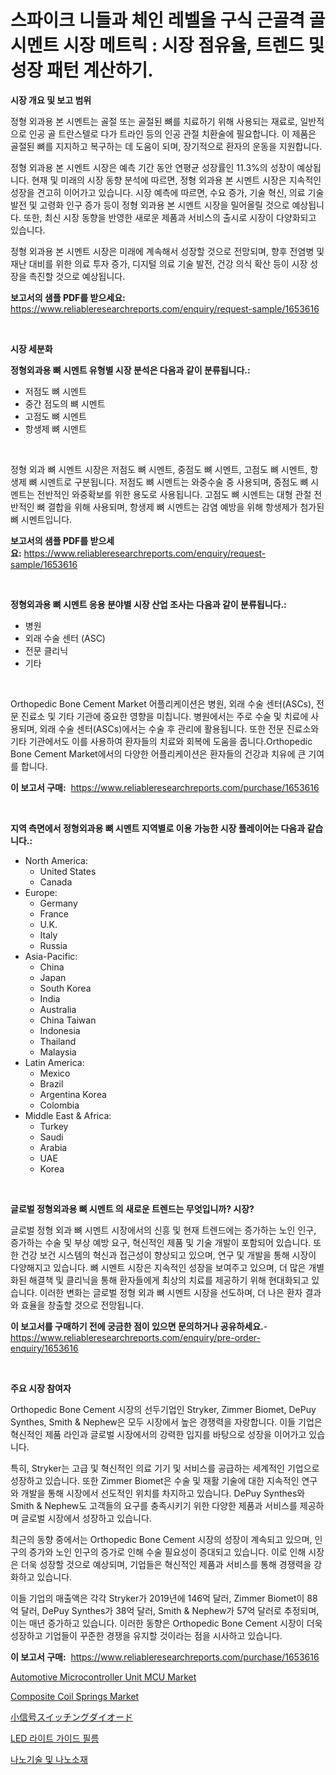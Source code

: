 <p><h1>스파이크 니들과 체인 레벨을 구식 근골격 골 시멘트 시장 메트릭 : 시장 점유율, 트렌드 및 성장 패턴 계산하기.</h1></p><p><strong>시장 개요 및 보고 범위</strong></p>
<p><p>정형 외과용 본 시멘트는 골절 또는 골절된 뼈를 치료하기 위해 사용되는 재료로, 일반적으로 인공 골 트란스텔로 다가 트라인 등의 인공 관절 치환술에 필요합니다. 이 제품은 골절된 뼈를 지지하고 복구하는 데 도움이 되며, 장기적으로 환자의 운동을 지원합니다. </p><p>정형 외과용 본 시멘트 시장은 예측 기간 동안 연평균 성장률인 11.3%의 성장이 예상됩니다. 현재 및 미래의 시장 동향 분석에 따르면, 정형 외과용 본 시멘트 시장은 지속적인 성장을 견고히 이어가고 있습니다. 시장 예측에 따르면, 수요 증가, 기술 혁신, 의료 기술 발전 및 고령화 인구 증가 등이 정형 외과용 본 시멘트 시장을 밀어올릴 것으로 예상됩니다. 또한, 최신 시장 동향을 반영한 새로운 제품과 서비스의 출시로 시장이 다양화되고 있습니다.</p><p>정형 외과용 본 시멘트 시장은 미래에 계속해서 성장할 것으로 전망되며, 향후 전염병 및 재난 대비를 위한 의료 투자 증가, 디지털 의료 기술 발전, 건강 의식 확산 등이 시장 성장을 촉진할 것으로 예상됩니다.</p></p>
<p><strong>보고서의 샘플 PDF를 받으세요:</strong> <a href="https://www.reliableresearchreports.com/enquiry/request-sample/1653616">https://www.reliableresearchreports.com/enquiry/request-sample/1653616</a></p>
<p>&nbsp;</p>
<p><strong>시장 세분화</strong></p>
<p><strong>정형외과용 뼈 시멘트 유형별 시장 분석은 다음과 같이 분류됩니다.:</strong></p>
<p><ul><li>저점도 뼈 시멘트</li><li>중간 점도의 뼈 시멘트</li><li>고점도 뼈 시멘트</li><li>항생제 뼈 시멘트</li></ul></p>
<p>&nbsp;</p>
<p><p>정형 외과 뼈 시멘트 시장은 저점도 뼈 시멘트, 중점도 뼈 시멘트, 고점도 뼈 시멘트, 항생제 뼈 시멘트로 구분됩니다. 저점도 뼈 시멘트는 와중수술 중 사용되며, 중점도 뼈 시멘트는 전반적인 와중확보를 위한 용도로 사용됩니다. 고점도 뼈 시멘트는 대형 관절 전반적인 뼈 결합을 위해 사용되며, 항생제 뼈 시멘트는 감염 예방을 위해 항생제가 첨가된 뼈 시멘트입니다.</p></p>
<p><strong>보고서의 샘플 PDF를 받으세요:</strong>&nbsp;<a href="https://www.reliableresearchreports.com/enquiry/request-sample/1653616">https://www.reliableresearchreports.com/enquiry/request-sample/1653616</a></p>
<p>&nbsp;</p>
<p><strong> 정형외과용 뼈 시멘트 응용 분야별 시장 산업 조사는 다음과 같이 분류됩니다.:</strong></p>
<p><ul><li>병원</li><li>외래 수술 센터 (ASC)</li><li>전문 클리닉</li><li>기타</li></ul></p>
<p>&nbsp;</p>
<p><p>Orthopedic Bone Cement Market 어플리케이션은 병원, 외래 수술 센터(ASCs), 전문 진료소 및 기타 기관에 중요한 영향을 미칩니다. 병원에서는 주로 수술 및 치료에 사용되며, 외래 수술 센터(ASCs)에서는 수술 후 관리에 활용됩니다. 또한 전문 진료소와 기타 기관에서도 이를 사용하여 환자들의 치료와 회복에 도움을 줍니다.Orthopedic Bone Cement Market에서의 다양한 어플리케이션은 환자들의 건강과 치유에 큰 기여를 합니다.</p></p>
<p><strong>이 보고서 구매:</strong>&nbsp; <a href="https://www.reliableresearchreports.com/purchase/1653616">https://www.reliableresearchreports.com/purchase/1653616</a></p>
<p>&nbsp;</p>
<p><strong>지역 측면에서 정형외과용 뼈 시멘트 지역별로 이용 가능한 시장 플레이어는 다음과 같습니다.:</strong></p>
<p><ul>
    <li>
        North America:
        <ul>
            <li>United States</li>
            <li>Canada</li>
        </ul>
    </li>
    <li>
        Europe:
        <ul>
            <li>Germany</li>
            <li>France</li>
            <li>U.K.</li>
            <li>Italy</li>
            <li>Russia</li>
        </ul>
    </li>
    <li>
        Asia-Pacific:
        <ul>
            <li>China</li>
            <li>Japan</li>
            <li>South Korea</li>
            <li>India</li>
            <li>Australia</li>
            <li>China Taiwan</li>
            <li>Indonesia</li>
            <li>Thailand</li>
            <li>Malaysia</li>
        </ul>
    </li>
    <li>
        Latin America:
        <ul>
            <li>Mexico</li>
            <li>Brazil</li>
            <li>Argentina Korea</li>
            <li>Colombia</li>
        </ul>
    </li>
    <li>
        Middle East & Africa:
        <ul>
            <li>Turkey</li>
            <li>Saudi</li>
            <li>Arabia</li>
            <li>UAE</li>
            <li>Korea</li>
        </ul>
    </li>
    </ul></p>
<p>&nbsp;</p>
<p><strong>글로벌 정형외과용 뼈 시멘트 의 새로운 트렌드는 무엇입니까? 시장?</strong></p>
<p><p>글로벌 정형 외과 뼈 시멘트 시장에서의 신흥 및 현재 트렌드에는 증가하는 노인 인구, 증가하는 수술 및 부상 예방 요구, 혁신적인 제품 및 기술 개발이 포함되어 있습니다. 또한 건강 보건 시스템의 혁신과 접근성이 향상되고 있으며, 연구 및 개발을 통해 시장이 다양해지고 있습니다. 뼈 시멘트 시장은 지속적인 성장을 보여주고 있으며, 더 많은 개별화된 해결책 및 클리닉을 통해 환자들에게 최상의 치료를 제공하기 위해 현대화되고 있습니다. 이러한 변화는 글로벌 정형 외과 뼈 시멘트 시장을 선도하며, 더 나은 환자 결과와 효율을 창출할 것으로 전망됩니다.</p></p>
<p><strong>이 보고서를 구매하기 전에 궁금한 점이 있으면 문의하거나 공유하세요.</strong>- <a href="https://www.reliableresearchreports.com/enquiry/pre-order-enquiry/1653616">https://www.reliableresearchreports.com/enquiry/pre-order-enquiry/1653616</a></p>
<p>&nbsp;</p>
<p><strong>주요 시장 참여자</strong></p>
<p><p>Orthopedic Bone Cement 시장의 선두기업인 Stryker, Zimmer Biomet, DePuy Synthes, Smith & Nephew은 모두 시장에서 높은 경쟁력을 자랑합니다. 이들 기업은 혁신적인 제품 라인과 글로벌 시장에서의 강력한 입지를 바탕으로 성장을 이어가고 있습니다. </p><p>특히, Stryker는 고급 및 혁신적인 의료 기기 및 서비스를 공급하는 세계적인 기업으로 성장하고 있습니다. 또한 Zimmer Biomet은 수술 및 재활 기술에 대한 지속적인 연구와 개발을 통해 시장에서 선도적인 위치를 차지하고 있습니다. DePuy Synthes와 Smith & Nephew도 고객들의 요구를 충족시키기 위한 다양한 제품과 서비스를 제공하며 글로벌 시장에서 성장하고 있습니다.</p><p>최근의 동향 중에서는 Orthopedic Bone Cement 시장의 성장이 계속되고 있으며, 인구의 증가와 노인 인구의 증가로 인해 수술 필요성이 증대되고 있습니다. 이로 인해 시장은 더욱 성장할 것으로 예상되며, 기업들은 혁신적인 제품과 서비스를 통해 경쟁력을 강화하고 있습니다.</p><p>이들 기업의 매출액은 각각 Stryker가 2019년에 146억 달러, Zimmer Biomet이 88억 달러, DePuy Synthes가 38억 달러, Smith & Nephew가 57억 달러로 추정되며, 이는 매년 증가하고 있습니다. 이러한 동향은 Orthopedic Bone Cement 시장이 더욱 성장하고 기업들이 꾸준한 경쟁을 유지할 것이라는 점을 시사하고 있습니다.</p></p>
<p><strong>이 보고서 구매:</strong>&nbsp;&nbsp;<a href="https://www.reliableresearchreports.com/purchase/1653616">https://www.reliableresearchreports.com/purchase/1653616</a></p>
<p><p><a href="https://medium.com/@diane.macle6776/analyzing-automotive-microcontroller-unit-mcu-market-global-industry-perspective-and-forecast-b075863c912f">Automotive Microcontroller Unit MCU Market</a></p><p><a href="https://issuu.com/reportprime-2/docs/composite-coil-springs-market-size-2030.pptx">Composite Coil Springs Market</a></p><p><a href="https://github.com/adcxff01450218/Market-Research-Report-List-1/blob/main/325387011787.md">小信号スイッチングダイオード</a></p><p><a href="https://medium.com/@zolajenkins98/led-%EB%B9%9B-%EC%9D%B8%EB%8F%84%EC%84%9C-%ED%95%84%EB%A6%84-%EC%8B%9C%EC%9E%A5-%EC%8B%9C%EC%9E%A5-cagr-%EC%8B%9C%EC%9E%A5-%EB%8F%99%ED%96%A5-%EB%B0%8F-%EC%84%B1%EC%9E%A5-%EC%A0%84%EB%9E%B5%EC%97%90-%EB%8C%80%ED%95%9C-%ED%86%B5%EC%B0%B0%EB%A0%A5-9a13fc1b7b44">LED 라이트 가이드 필름</a></p><p><a href="https://github.com/vsn7qpua81q/Market-Research-Report-List-1/blob/main/849255910936.md">나노기술 및 나노소재</a></p></p>
